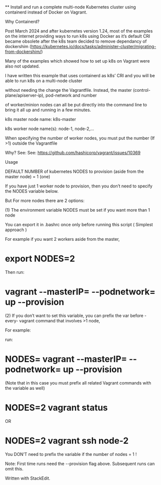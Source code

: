 ** Install and run a complete multi-node Kubernetes cluster using containerd instead of Docker on Vagrant.

Why Containerd?

Post March 2024 and after kubernetes version 1.24, most of the examples on the internet providing ways to run k8s using Docker as it’s default CRI became obsolete after the k8s team decided to remove dependancy of dockershim (https://kubernetes.io/docs/tasks/administer-cluster/migrating-from-dockershim/)

Many of the examples which showed how to set up k8s on Vagrant were also not updated.

I have written this example that uses containerd as k8s’ CRI and you will be able to run k8s on a multi-node cluster

without needing the change the Vagrantfile. Instead, the master (control-plane/apiserver-ip), pod-network and number

of worker/minion nodes can all be put directly into the command line to bring it all up and running in a few minutes.

k8s master node name: k8s-master

k8s worker node name(s): node-1, node-2,…

When specifying the number of worker nodes, you must put the number (If >1) outside the Vagrantfile

Why? See: See: https://github.com/hashicorp/vagrant/issues/10369

Usage

DEFAULT NUMBER of kubernetes NODES to provision (aside from the master node) = 1 (one)

If you have just 1 worker node to provision, then you don’t need to specify the NODES variable below.

But For more nodes there are 2 options:

(1) The environment variable NODES must be set if you want more than 1 node

You can export it in .bashrc once only before running this script ( Simplest approach )

For example if you want 2 workers aside from the master,

# export NODES=2

Then run:

# vagrant --masterIP= --podnetwork= up --provision

(2) If you don’t want to set this variable, you can prefix the var before -every- vagrant command that involves >1 node,

For example:

run:

# NODES= vagrant --masterIP= --podnetwork= up --provision

(Note that in this case you must prefix all related Vagrant commands with the variable as well)

# NODES=2 vagrant status

OR

# NODES=2 vagrant ssh node-2

You DON’T need to prefix the variable if the number of nodes = 1 !

Note: First time runs need the --provision flag above. Subsequent runs can omit this.

Written with StackEdit.
